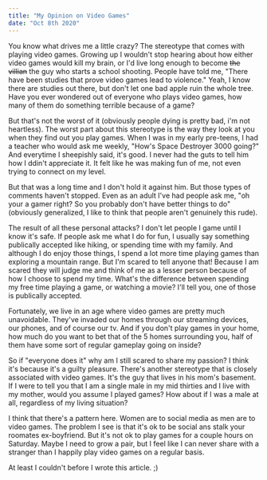 ```yaml
---
title: "My Opinion on Video Games"
date: "Oct 8th 2020"
---
```


You know what drives me a little crazy? The stereotype that comes with playing video games. Growing up I wouldn't stop hearing about how either video games would kill my brain, or I'd live long enough to become ~~the villian~~ the guy who starts a school shooting. People have told me, "There have been studies that prove video games lead to violence." Yeah, I know there are studies out there, but don't let one bad apple ruin the whole tree. Have you ever wondered out of everyone who plays video games, how many of them do something terrible because of a game?

But that's not the worst of it (obviously people dying is pretty bad, i'm not heartless). The worst part about this stereotype is the way they look at you when they find out you play games. When I was in my early pre-teens, I had a teacher who would ask me weekly, "How's Space Destroyer 3000 going?" And everytime I sheepishly said, it's good. I never had the guts to tell him how I ddin't appreciate it. It felt like he was making fun of me, not even trying to connect on my level.

But that was a long time and I don't hold it against him. But those types of comments haven't stopped. Even as an adult I've had people ask me, "oh your a gamer right? So you probably don't have better things to do" (obviously generalized, I like to think that people aren't genuinely this rude).

The result of all these personal attacks? I don't let people I game until I know it's safe. If people ask me what I do for fun, I usually say something publically accepted like hiking, or spending time with my family. And although I do enjoy those things, I spend a lot more time playing games than exploring a mountain range. But I'm scared to tell anyone that! Because I am scared they will judge me and think of me as a lesser person because of how I choose to spend my time. What's the difference between spending my free time playing a game, or watching a movie? I'll tell you, one of those is publically accepted.

Fortunately, we live in an age where video games are pretty much unavoidable. They've invaded our homes through our streaming devices, our phones, and of course our tv. And if you don't play games in your home, how much do you want to bet that of the 5 homes surrounding you, half of them have some sort of regular gameplay going on inside?

So if "everyone does it" why am I still scared to share my passion? I think it's because it's a guilty pleasure. There's another stereotype that is closely associated with video games. It's the guy that lives in his mom's basement. If I were to tell you that I am a single male in my mid thirties and I live with my mother, would you assume I played games? How about if I was a male at all, regardless of my living situation?

I think that there's a pattern here. Women are to social media as men are to video games. The problem I see is that it's ok to be social ans stalk your roomates ex-boyfriend. But it's not ok to play games for a couple hours on Saturday. Maybe I need to grow a pair, but I feel like I can never share with a stranger than I happily play video games on a regular basis.

At least I couldn't before I wrote this article. ;)